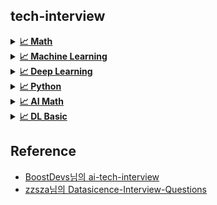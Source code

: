 ## tech-interview
<details>
<summary><a href="./answers/"><strong>📈 Math</strong></a></summary>

- 고유값(eigen value)와 고유벡터(eigen vector)이 무엇이고 왜 중요한지 설명해주세요.
- 샘플링(Sampling)과 리샘플링(Resampling)이 무엇이고 리샘플링의 장점을 말씀해주세요.
- 확률 모형과 확률 변수는 무엇인가요?
- 누적 분포 함수와 확률 밀도 함수는 무엇인가요? 수식과 함께 표현해주세요.
- 조건부 확률은 무엇인가요?
- 공분산과 상관계수는 무엇일까요? 수식과 함께 표현해주세요.
- 신뢰 구간의 정의는 무엇인가요?
- p-value를 모르는 사람에게 설명한다면 어떻게 설명하실 건가요?
- R square의 의미는 무엇인가요?
- 평균(mean)과 중앙값(median)중에 어떤 케이스에서 뭐를 써야할까요?
- 중심극한정리는 왜 유용한걸까요?
- 엔트로피(entropy)에 대해 설명해주세요. 가능하면 Information Gain도요.
- 어떨 때 모수적 방법론을 쓸 수 있고, 어떨 때 비모수적 방법론을 쓸 수 있나요?
- “likelihood”와 “probability”의 차이는 무엇일까요?
- 통계에서 사용되는 bootstrap의 의미는 무엇인가요.
- 모수가 매우 적은 (수십개 이하) 케이스의 경우 어떤 방식으로 예측 모델을 수립할 수 있을까요?
- 베이지안과 프리퀀티스트 간의 입장차이를 설명해주실 수 있나요?
- 검정력(statistical power)은 무엇일까요?
- missing value가 있을 경우 채워야 할까요? 그 이유는 무엇인가요?
- 아웃라이어의 판단하는 기준은 무엇인가요?
- 필요한 표본의 크기를 어떻게 계산합니까?
- Bias를 통제하는 방법은 무엇입니까?
- 로그 함수는 어떤 경우 유용합니까? 사례를 들어 설명해주세요.
- 베르누이 분포 / 이항 분포 / 카테고리 분포 / 다항 분포 / 가우시안 정규 분포 / t 분포 / 카이제곱 분포 / F 분포 / 베타 분포 / 감마 분포에 대해 설명해주세요. 그리고 분포 간의 연관성도 설명해주세요.
- 출장을 위해 비행기를 타려고 합니다. 당신은 우산을 가져가야 하는지 알고 싶어 출장지에 사는 친구 3명에게 무작위로 전화를 하고 비가 오는 경우를 독립적으로 질문해주세요. 각 친구는 2/3로 진실을 말하고 1/3으로 거짓을 말합니다. 3명의 친구가 모두 “그렇습니다. 비가 내리고 있습니다”라고 말했습니다. 실제로 비가 내릴 확률은 얼마입니까?

</details>

<details>
<summary><a href="./answers/"><strong>📈 Machine Learning</strong></a></summary>

- 알고 있는 metric에 대해 설명해주세요. (ex. RMSE, MAE, recall, precision ...)
- 정규화를 왜 해야할까요? 정규화의 방법은 무엇이 있나요?
- Local Minima와 Global Minimum에 대해 설명해주세요.
- 차원의 저주에 대해 설명해주세요.
- dimension reduction기법으로 보통 어떤 것들이 있나요?
- PCA는 차원 축소 기법이면서, 데이터 압축 기법이기도 하고, 노이즈 제거기법이기도 합니다. 왜 그런지 설명해주실 수 있나요?
- LSA, LDA, SVD 등의 약자들이 어떤 뜻이고 서로 어떤 관계를 가지는지 설명할 수 있나요?
- Markov Chain을 고등학생에게 설명하려면 어떤 방식이 제일 좋을까요?
- 텍스트 더미에서 주제를 추출해야 합니다. 어떤 방식으로 접근해 나가시겠나요?
- SVM은 왜 반대로 차원을 확장시키는 방식으로 동작할까요? SVM은 왜 좋을까요?
- 다른 좋은 머신 러닝 대비, 오래된 기법인 나이브 베이즈(naive bayes)의 장점을 옹호해보세요.
- 회귀 / 분류시 알맞은 metric은 무엇일까?
- Association Rule의 Support, Confidence, Lift에 대해 설명해주세요.
- 최적화 기법중 Newton’s Method와 Gradient Descent 방법에 대해 알고 있나요?
- 머신러닝(machine)적 접근방법과 통계(statistics)적 접근방법의 둘간에 차이에 대한 견해가 있나요?
- 인공신경망(deep learning이전의 전통적인)이 가지는 일반적인 문제점은 무엇일까요?
- 지금 나오고 있는 deep learning 계열의 혁신의 근간은 무엇이라고 생각하시나요?
- ROC 커브에 대해 설명해주실 수 있으신가요?
- 여러분이 서버를 100대 가지고 있습니다. 이때 인공신경망보다 Random Forest를 써야하는 이유는 뭘까요?
- K-means의 대표적 의미론적 단점은 무엇인가요? (계산량 많다는것 말고)
- L1, L2 정규화에 대해 설명해주세요.
- Cross Validation은 무엇이고 어떻게 해야하나요?
- XGBoost을 아시나요? 왜 이 모델이 캐글에서 유명할까요?
- 앙상블 방법엔 어떤 것들이 있나요?
- feature vector란 무엇일까요?
- 좋은 모델의 정의는 무엇일까요?
- 50개의 작은 의사결정 나무는 큰 의사결정 나무보다 괜찮을까요? 왜 그렇게 생각하나요?
- 스팸 필터에 로지스틱 리그레션을 많이 사용하는 이유는 무엇일까요?
- OLS(ordinary least squre) regression의 공식은 무엇인가요?

</details>

<details>
<summary><a href="./answers/"><strong>📈 Deep Learning</strong></a></summary>

- 딥러닝은 무엇인가요? 딥러닝과 머신러닝의 차이는?
- Cost Function과 Activation Function은 무엇인가요?
- Tensorflow, PyTorch 특징과 차이가 뭘까요?
- Data Normalization은 무엇이고 왜 필요한가요?
- 알고있는 Activation Function에 대해 알려주세요. (Sigmoid, ReLU, LeakyReLU, Tanh 등)
- 오버피팅일 경우 어떻게 대처해야 할까요?
- 하이퍼 파라미터는 무엇인가요?
- Weight Initialization 방법에 대해 말해주세요. 그리고 무엇을 많이 사용하나요?
- 볼츠만 머신은 무엇인가요?
- TF, PyTorch 등을 사용할 때 디버깅 노하우는?
- 뉴럴넷의 가장 큰 단점은 무엇인가? 이를 위해 나온 One-Shot Learning은 무엇인가?
- 요즘 Sigmoid 보다 ReLU를 많이 쓰는데 그 이유는?
  - Non-Linearity라는 말의 의미와 그 필요성은?
  - ReLU로 어떻게 곡선 함수를 근사하나?
  - ReLU의 문제점은?
  - Bias는 왜 있는걸까?
- Gradient Descent에 대해서 쉽게 설명한다면?
  - 왜 꼭 Gradient를 써야 할까? 그 그래프에서 가로축과 세로축 각각은 무엇인가? 실제 상황에서는 그 그래프가 어떻게 그려질까?
  - GD 중에 때때로 Loss가 증가하는 이유는?
  - Back Propagation에 대해서 쉽게 설명 한다면?
- Local Minima 문제에도 불구하고 딥러닝이 잘 되는 이유는?
  - GD가 Local Minima 문제를 피하는 방법은?
  - 찾은 해가 Global Minimum인지 아닌지 알 수 있는 방법은?
- Training 세트와 Test 세트를 분리하는 이유는?
  - Validation 세트가 따로 있는 이유는?
  - Test 세트가 오염되었다는 말의 뜻은?
  - Regularization이란 무엇인가?
- Batch Normalization의 효과는?
  - Dropout의 효과는?
  - BN 적용해서 학습 이후 실제 사용시에 주의할 점은? 코드로는?
  - GAN에서 Generator 쪽에도 BN을 적용해도 될까?
- SGD, RMSprop, Adam에 대해서 아는대로 설명한다면?
  - SGD에서 Stochastic의 의미는?
  - 미니배치를 작게 할때의 장단점은?
  - 모멘텀의 수식을 적어 본다면?
- 간단한 MNIST 분류기를 MLP+CPU 버전으로 numpy로 만든다면 몇줄일까?
  - 어느 정도 돌아가는 녀석을 작성하기까지 몇시간 정도 걸릴까?
  - Back Propagation은 몇줄인가?
  - CNN으로 바꾼다면 얼마나 추가될까?
- 간단한 MNIST 분류기를 TF, PyTorch 등으로 작성하는데 몇시간이 필요한가?
  - CNN이 아닌 MLP로 해도 잘 될까?
  - 마지막 레이어 부분에 대해서 설명 한다면?
  - 학습은 BCE loss로 하되 상황을 MSE loss로 보고 싶다면?
- 딥러닝할 때 GPU를 쓰면 좋은 이유는?
  - GPU를 두개 다 쓰고 싶다. 방법은?
  - 학습시 필요한 GPU 메모리는 어떻게 계산하는가?

</details>

<details>
<summary><a href="./answers/"><strong>📈 Python</strong></a></summary>

- What is the difference between list and tuples in Python?
- What are the key features of Python?
- What type of language is python? Programming or scripting?
- Python an interpreted language. Explain.
- What is pep 8?
- How is memory managed in Python?
- What is namespace in Python?
- What is PYTHONPATH?
- What are python modules? Name some commonly used built-in modules in Python?
- What are local variables and global variables in Python?
- Is python case sensitive?
- What is type conversion in Python?
- How to install Python on Windows and set path variable?
- Is indentation required in python?
- What is the difference between Python Arrays and lists?
- What are functions in Python?
- What is `__init__`?
- What is a lambda function?
- What is self in Python?
- How does break, continue and pass work?
- What does `[::-1]` do?
- How can you randomize the items of a list in place in Python?
- What’s the difference between iterator and iterable?
- How can you generate random numbers in Python?
- What is the difference between range & xrange?
- How do you write comments in python?
- What is pickling and unpickling?
- What are the generators in python?
- How will you capitalize the first letter of string?
- How will you convert a string to all lowercase?
- How to comment multiple lines in python?
- What are docstrings in Python?
- What is the purpose of is, not and in operators?
- What is the usage of help() and dir() function in Python?
- Whenever Python exits, why isn’t all the memory de-allocated?
- What is a dictionary in Python?
- How can the ternary operators be used in python?
- What does this mean: `*args`, `**kwargs`? And why would we use it?
- What does len() do?
- Explain split(), sub(), subn() methods of “re” module in Python.
- What are negative indexes and why are they used?
- What are Python packages?
- How can files be deleted in Python?
- What are the built-in types of python?
- What advantages do NumPy arrays offer over (nested) Python lists?
- How to add values to a python array?
- How to remove values to a python array?
- Does Python have OOps concepts?
- What is the difference between deep and shallow copy?
- How is Multithreading achieved in Python?
- What is the process of compilation and linking in python?
- What are Python libraries? Name a few of them.
- What is split used for?
- How to import modules in python?
- Explain Inheritance in Python with an example.
- How are classes created in Python?
- What is monkey patching in Python?
- Does python support multiple inheritance?
- What is Polymorphism in Python?
- Define encapsulation in Python?
- How do you do data abstraction in Python?
- Does python make use of access specifiers?
- How to create an empty class in Python?
- What does an object() do?
- What is map function in Python?
- Is python numpy better than lists?
- What is GIL in Python language?
- What makes the CPython different from Python?
- What are Decorators in Python?
- What is object interning?
- What is @classmethod, @staticmethod, @property?

</details>

<details>
<summary><a href="./answers/"><strong>📈 AI Math</strong></a></summary>

1. list와 array는 자료구조적으로 어떻게 다른가?

    - 속도는 왜 다를까?

    - hint) 객체를 어떻게 받아들이는지?

2. 컴퓨터는 행을 중시하는가? 열을 중시하는가?

    - numpy와 pandas는 axis를 선택할 수 있는가?

    - 강의에서는 numpy는 행을 우선시 하고, 행렬은 행을 우선시 하고 있는 것으로 생각하자.

3. transformation이라는 것은 무엇인가?

    - hint) vector의 방향성을 고민해보면 좋겠습니다.

    - vector도 방향성이 있을까?

4. 우리는 몇차원의 세계를 살아가고 있는가?

    - hint) 차원의 개념을 다시 한번 복습.

5. L2 -norm은 어떤 원을 말하는가?

    - Machine learnig/ Deep learning에서 많이 쓰임.

    - 어떤 기하학적 성질이 있을까?

6. 차원에 따라 Metric은 다를까?

    - Curse of Dimensionality는 무엇일까?

7. 1강(20:36 ~)에서 Robust 학습이 나오는데 Robust란 무엇일까요?

8. 두 벡터 사이의 거리를 이용하여 각도를 계산하는데, 이 각도를 무엇을 의미를 할까요?

    - 두 벡터의 독립, 종속은 무엇일까요?

9. numpy에서의 transpose와 .T 는 무엇이 다를까?

10. 모든 행렬에서 역행렬이 존재할까?

    - 존재하지 않는다면 왜 존재하지 않을까?

11. 선형회귀분석의 가정조건은 무엇일까?

    - i.i.d 조건이란 무엇일까?

12. 다중회귀분석은 코드를 어떻게 작성을 해야할까?

13. 다중공산성(Multicollinearity)란 무엇일까?

    - 항상 해결책이 있을까?

14. 위로 볼록, 아래로 볼록, 극대 ,극소는 무엇인가?

15. 경사하강법을 쉽게 설명한다면? (대상 : 중학생) / 학습률과 gradient의 방향성에 대해서 서술하시오.

16. 함수라는 것은 유치원생분들에게 설명해보시오.

17. Stochastic gradient descent의 단점은 무엇인가 ? batch_size가 작으면 좋을까? 크면 좋을까?

    - batch_size에 따라서 성능이 달라질까?

    - batch에 따라 목적함수가 바뀐다는 것은 무엇일까?

18. Local Minimum이나 Global Minimum은 무엇인가? 어떻게 구할수 있을까?

19. (5강. P.7 Softmax함수)

    - denumerator = np.exp(vec - np.max(vec, axis=-1, keepdims=True)) 에서  axis=-1은 무엇인가?

20. One-hot vector의 문제점은 무엇인가?

    - 해결 방법에는 무엇이 있을까?

21. 딥러닝에서 왜 ReLU 함수를 많이 사용할까?

22. latent Vector(잠재 벡터)는 무엇일까?

23. Tensor는 무엇일까?

24. Entropy라는 것은 무엇인가? / 불확실성이란 무엇일까?

25. 이산형/연속형 확률변수의 기댓값은 어떻게 되는가?

26. 주사위의 확률값은? 동전의 앞/뒷면의 확률값은? 확신하는가?

27. 확률분포는 무엇일까? 왜 중요할까?

28. 독립사건과 배반사건은 무엇인가? 무엇이 다른가?

29. 사후확률과 사전확률, 가능도(likelihood)란 무엇인가?

30. 첨도(Kurtsis), 왜도(Skewness)로 무엇을 판단할수 있는가?

31. (6강 P.19 몬테카를로 샘플링) Monte Carlo Sampling 이란? 몬테카를로는 이산형이든 연속형이든 상관없이 성립한다.

    - $X^{i} ~ (i.i.d) P(x)$

    - 참고 : [https://studyingrabbit.tistory.com/34](https://studyingrabbit.tistory.com/34)

    - 참고 : [https://codingdojang.com/scode/507?langby=python](https://codingdojang.com/scode/507?langby=python)

32. (7강.통계학 맛보기) 불편(Unbiased) 추정량은 무엇일까?

33. 중심극한정리(Central Limit Theorem,CLT)는 무엇일까?

34. 최대가능도 추정법이란?

35. Likelihood VS Probability의 차이는 무엇일까요?

36. 쿨백-라이블러 발산(KL Divergence)는 무엇인가요?

    - 최대가능도 추정법은 쿨백-라이블러 발산을 왜 최소화할까요?

37. 베이즈정리란 무엇일까?

38. 혼동행렬(Confusion Matrix)란 무엇인가?

39. 인과관계추론(Causality Inference)은 무엇인가? /  인과관계 VS 상관관계

    - 인과관계는 데이터 분포의 변화에 강건한 예측모형을 만들 때 필요합니다.

    - 인과관계만으로는 높은 예측 정확도를 담보하기는 어렵습니다.

    - 인과관계를 알아내기 위해서는 중첩요인에 대한 파악이 필요합니다.

40. Convolution의 Kernel은 현실에서 예시가 무엇일까?

41. 주가도 시계열인데 왜 맞추지 못할까? 그 이유는 무엇일까?

42. 가변적인 데이터는 무엇인가?

43. truncated BPTT의 문제점은 무엇일까?

44. 강화학습이란 무엇인가?

</details>

<details>
<summary><a href="./answers/"><strong>📈 DL Basic</strong></a></summary>

1. Sigmoid함수와 Softmax함수의 차이는 무엇인가?

2. 머신러닝과 딥러닝의 차이는 무엇인가? 
    
    - 정의는 무엇인가?
    
    - 머신러닝의 분야 / 딥러닝의 분야는 무엇이 있을까?

3. Tensorflow 와 pytorch가 다른 것은? 
    
    - 입력받는 것은 어떻게 다른가? 
    
    - Tensorflow ->pytorch가 구현이 되려면 어떻게 할까? / pytorch->tensorflow는 어떻게 해야할까?

4. 지능이라는 것은 무엇일까?

    - DL 책 : Deep learning / by lan Goodfello,Yoshua Benigo, Aaron Courviile
    
    - DL 강의 : CS231n / NLP : CS224N / graph : CS224W

5. 이상치 처리 방법에는 무엇이 있는가?

6. Taylor expansion이란 무엇인가?

7. 왜 Optimization은 First Order Approximation을 사용을 한는가? Second Order Approximation을 하면 안될까? / 극대,극소는 무엇인가?

8. Support Vector Machine 이란?- Deep Learning ideas that have stood the test of time([https://dennybritz.com/posts/deep-learning-ideas-that-stood-the-test-of-time/](https://dennybritz.com/posts/deep-learning-ideas-that-stood-the-test-of-time/))

9. Autoencoder란? / variational autoencoder 란?

10. GPU는 왜 빠른가 ? TPU는 무엇인가?

11. Self-supervised learning는 무엇일까? - SimCLR

12. affine transformation이란?

13. Linear Regression의 가정조건은 무엇인가? - Linear Neural Networks의 조건은 무엇일까?

14. sklearn의 cross_val_score에서는 score = neg_mean_Square_error를 취하고, mean_square_error를 취하면 우리가 알고 있는 수식과 동일하지 않는다. 그 이유는? - $R^2$(결정계수)도 -1이 벗어나는 이유는 무엇인가? 

    - [https://stackoverflow.com/questions/48244219/is-sklearn-metrics-mean-squared-error-the-larger-the-better-negated](https://stackoverflow.com/questions/48244219/is-sklearn-metrics-mean-squared-error-the-larger-the-better-negated) 
    
    - [https://stats.stackexchange.com/questions/334004/can-r2-be-greater-than-1](https://stats.stackexchange.com/questions/334004/can-r2-be-greater-than-1)
    
    - [https://datascience.stackexchange.com/questions/93531/neg-mean-squared-error-in-cross-val-score](https://datascience.stackexchange.com/questions/93531/neg-mean-squared-error-in-cross-val-score)

```
import numpy as np
from sklearn.datasets import load_boston    
from sklearn.linear_model import RidgeCV    
from sklearn.cross_validation import cross_val_score    
boston = load_boston()    
np.mean(cross_val_score(RidgeCV(), boston.data, boston.target, scoring='mean_squared_error'))        -154.53681864311497
```

15. CUDA와 cudnn이란?

16. Pytorch에서 transforms.ToTenser()를 하는 이유는?

17. Num_woekers의 기능은 무엇인가? 정상적으로 잘 작동하는가?

18. Class의 상속개념은 무엇인가 ? Pulic? Private?

19. 가중치 초기화에는 무엇이 있는가? 역할을 무엇인가?

20. Gradient Descent는 무엇인가 ? Gradient Exploding 이란?

21. torch.no_grad() -> gradient를 계산하지 않겠다라는 의미는 무엇인가?

22. Batch_size 와 Epoch는 항상 큰게 좋은것일까?

23. 분류 평가지표중에 trade-off관계가 있는 지표는 무엇인가?

24. 자연어 처리 분야에는 무엇이 있는가? 또한 CV or 추천시스템 분야는 무엇이 있을까?

25. Data Leakage문제는 무엇인가? (ML의 catboost의 논문에서 나오게 됨.) - 참고 : Data Leakage에 대한 개인적인 정리입니다([https://dacon.io/forum/403895](https://dacon.io/forum/403895))

26. Ensemble learning이란 무엇인가?

27. sharp/falt minimizer란? - 논문 : On Large-batch Training for Deep learning : Generalization Gap and Shapr Minima, 2017

28. Window Size라는 것은 무엇을 의미하는가?

29. Random_seed는 무엇인가?

30. Norm Penalty는 무엇인가? / lagrange multiplier는 무엇인가?

31. Filter는 왜 홀수만 사용하는가?

32. CNN의 가정사항은 무엇인가?

33. Bottleneck architecture란?

34. Local response normalization이란?

35. Skip Connection의 장점은 무엇인가?

36. Convolution / Deconvolution의 장단점은 무엇인가?

37. RCNN에서 Negative sampling이란 무엇인가?

38. Bounding Box는 꼭 SXS으로만 grid를 해야될까?

39. Hidden Markov Model이란? / autoregressive model이란?

40. Image Processing에는 어떤 패키지가 유용할까?

41. CNN에서의 Output_size는 어떻게 측정되는가?    - 5X5 filter 2번과 3x3 filter size는 같은가?

42. CNN은 Image에서만 적용이 가능한가?    - 왜 MLP에서는 공간학적 정보가 없어지게 되는가?

43. Pooling layer의 기능은 무엇인가?

44. Dimension reduction이란? Principal Component analysis란? - 고유값(Eigenvalue)와 고유벡터(EigenVector) 란?

45. Network가 깊어지게 되면 단점이 무엇이 있을까?

46. VGGnet에서 왜 3x3 convolution을 사용하였는가?

47. Skip-Connection의 장점은 무엇인가? - Bottleneck architecture의 단점이 존재할까? - 병목현상이라는 것은 무엇인가?

48. Batch Normalization과 Dropout은 무엇인가? - 어디서 사용하는게 좋을까?

49. Deformable CNN에 대해서 알아보자.

50. Global Average Pooling에 대해서 알아보자.

51. Detection 과 Semantic Segmentation의 차이는 무엇인가? 어떠한 것이 중심일까?

52. Convolutionalization을 하는 이유는 무엇인가?

53. Autoencoder / variational Autoencoder란?

54. Convolutional neural network는 항상 이미지에서만 사용한 것 인가? - 마찬가지로 Recurrent neural network도 항상 언어에서만 사용이 가능한가?

55. Markov Process는 무엇인가?

56. Vector의 유사도를 어떻게 측정은 하는가?

57. CNN와 RNN에서의 각각 activation 함수로 무엇을 많이 쓰는가? 그 이유는?

58. long Short Term Memory의 장점은 무엇인가?(+gate recurrent unit)

59. Attention과 Transformer에 대해 설명해주세요.

60. Transformer에서 K, Q, V 각각은 어떻게 만들어지나요?

61. Attension, Transformer 학습 방식을 응용한 모델에는 무엇이 있나요?

62. attention functions으로는 additive attention과 dot-product attention이 있는데 각각은 무엇인가? 논문에서는 어떠한 것을 제시를 하였고 왜 그랬는가?

63. postion encoding이란? - offset은 무엇인가?

64. Transformer의 한계는 무엇인가?

65. Transformer는 input order에 왜 independent하게 각 단어에 encoding이 어떻게 되는가?

66. 독립 항등 분포 (iid, independent and identically distributed)은 무엇인가?

67. 배반사건과 독립사건의 차이는 무엇인가?  예제는 무엇이 있는가?

68. 두 확률분포간의 거리를 측정하는 방법에는 무엇이 있는가?

69. Monte Carlo Method란?

70. Empirical Risk Minimization 란?

71. P-value, 왜도(skew), 첨도(kurtosis)의 정의는무엇인가?

72. VAE,GAN, Diffusion model의 장/단점은 무엇일까?

</details>

## Reference
- [BoostDevs님의 ai-tech-interview](https://github.com/boostcamp-ai-tech-4/ai-tech-interview/blob/main/README.md)
- [zzsza님의 Datasicence-Interview-Questions](https://github.com/zzsza/Datascience-Interview-Questions)